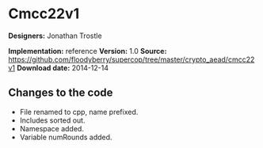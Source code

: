 # Cmcc22v1

**Designers:** Jonathan Trostle

**Implementation:** reference
**Version:** 1.0
**Source:** https://github.com/floodyberry/supercop/tree/master/crypto_aead/cmcc22v1
**Download date:** 2014-12-14

## Changes to the code

* File renamed to cpp, name prefixed.
* Includes sorted out.
* Namespace added.
* Variable numRounds added.
